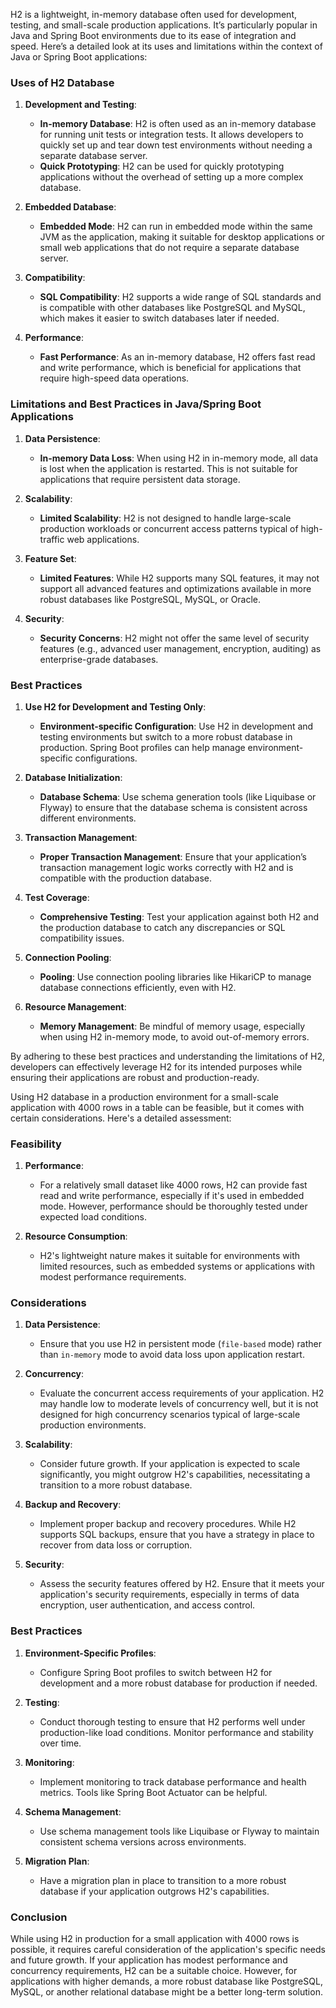 H2 is a lightweight, in-memory database often used for development, testing, and small-scale production applications. It’s particularly popular in Java and Spring Boot environments due to its ease of integration and speed. Here’s a detailed look at its uses and limitations within the context of Java or Spring Boot applications:

### Uses of H2 Database

1. **Development and Testing**:
   - **In-memory Database**: H2 is often used as an in-memory database for running unit tests or integration tests. It allows developers to quickly set up and tear down test environments without needing a separate database server.
   - **Quick Prototyping**: H2 can be used for quickly prototyping applications without the overhead of setting up a more complex database.

2. **Embedded Database**:
   - **Embedded Mode**: H2 can run in embedded mode within the same JVM as the application, making it suitable for desktop applications or small web applications that do not require a separate database server.

3. **Compatibility**:
   - **SQL Compatibility**: H2 supports a wide range of SQL standards and is compatible with other databases like PostgreSQL and MySQL, which makes it easier to switch databases later if needed.

4. **Performance**:
   - **Fast Performance**: As an in-memory database, H2 offers fast read and write performance, which is beneficial for applications that require high-speed data operations.

### Limitations and Best Practices in Java/Spring Boot Applications

1. **Data Persistence**:
   - **In-memory Data Loss**: When using H2 in in-memory mode, all data is lost when the application is restarted. This is not suitable for applications that require persistent data storage.

2. **Scalability**:
   - **Limited Scalability**: H2 is not designed to handle large-scale production workloads or concurrent access patterns typical of high-traffic web applications.

3. **Feature Set**:
   - **Limited Features**: While H2 supports many SQL features, it may not support all advanced features and optimizations available in more robust databases like PostgreSQL, MySQL, or Oracle.

4. **Security**:
   - **Security Concerns**: H2 might not offer the same level of security features (e.g., advanced user management, encryption, auditing) as enterprise-grade databases.

### Best Practices

1. **Use H2 for Development and Testing Only**:
   - **Environment-specific Configuration**: Use H2 in development and testing environments but switch to a more robust database in production. Spring Boot profiles can help manage environment-specific configurations.

2. **Database Initialization**:
   - **Database Schema**: Use schema generation tools (like Liquibase or Flyway) to ensure that the database schema is consistent across different environments.

3. **Transaction Management**:
   - **Proper Transaction Management**: Ensure that your application’s transaction management logic works correctly with H2 and is compatible with the production database.

4. **Test Coverage**:
   - **Comprehensive Testing**: Test your application against both H2 and the production database to catch any discrepancies or SQL compatibility issues.

5. **Connection Pooling**:
   - **Pooling**: Use connection pooling libraries like HikariCP to manage database connections efficiently, even with H2.

6. **Resource Management**:
   - **Memory Management**: Be mindful of memory usage, especially when using H2 in-memory mode, to avoid out-of-memory errors.

By adhering to these best practices and understanding the limitations of H2, developers can effectively leverage H2 for its intended purposes while ensuring their applications are robust and production-ready.






Using H2 database in a production environment for a small-scale application with 4000 rows in a table can be feasible, but it comes with certain considerations. Here's a detailed assessment:

### Feasibility

1. **Performance**:
   - For a relatively small dataset like 4000 rows, H2 can provide fast read and write performance, especially if it's used in embedded mode. However, performance should be thoroughly tested under expected load conditions.

2. **Resource Consumption**:
   - H2's lightweight nature makes it suitable for environments with limited resources, such as embedded systems or applications with modest performance requirements.

### Considerations

1. **Data Persistence**:
   - Ensure that you use H2 in persistent mode (`file-based` mode) rather than `in-memory` mode to avoid data loss upon application restart.

2. **Concurrency**:
   - Evaluate the concurrent access requirements of your application. H2 may handle low to moderate levels of concurrency well, but it is not designed for high concurrency scenarios typical of large-scale production environments.

3. **Scalability**:
   - Consider future growth. If your application is expected to scale significantly, you might outgrow H2's capabilities, necessitating a transition to a more robust database.

4. **Backup and Recovery**:
   - Implement proper backup and recovery procedures. While H2 supports SQL backups, ensure that you have a strategy in place to recover from data loss or corruption.

5. **Security**:
   - Assess the security features offered by H2. Ensure that it meets your application's security requirements, especially in terms of data encryption, user authentication, and access control.

### Best Practices

1. **Environment-Specific Profiles**:
   - Configure Spring Boot profiles to switch between H2 for development and a more robust database for production if needed.

2. **Testing**:
   - Conduct thorough testing to ensure that H2 performs well under production-like load conditions. Monitor performance and stability over time.

3. **Monitoring**:
   - Implement monitoring to track database performance and health metrics. Tools like Spring Boot Actuator can be helpful.

4. **Schema Management**:
   - Use schema management tools like Liquibase or Flyway to maintain consistent schema versions across environments.

5. **Migration Plan**:
   - Have a migration plan in place to transition to a more robust database if your application outgrows H2's capabilities.

### Conclusion

While using H2 in production for a small application with 4000 rows is possible, it requires careful consideration of the application's specific needs and future growth. If your application has modest performance and concurrency requirements, H2 can be a suitable choice. However, for applications with higher demands, a more robust database like PostgreSQL, MySQL, or another relational database might be a better long-term solution.

